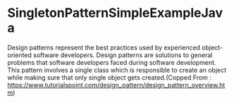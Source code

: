 # SingletonPatternSimpleExampleJava
Design patterns represent the best practices used by experienced object-oriented software developers. Design patterns are solutions to general problems that software developers faced during software development.
This pattern involves a single class which is responsible to create an object while making sure that only single object gets created.(Copped From : https://www.tutorialspoint.com/design_pattern/design_pattern_overview.htm)
